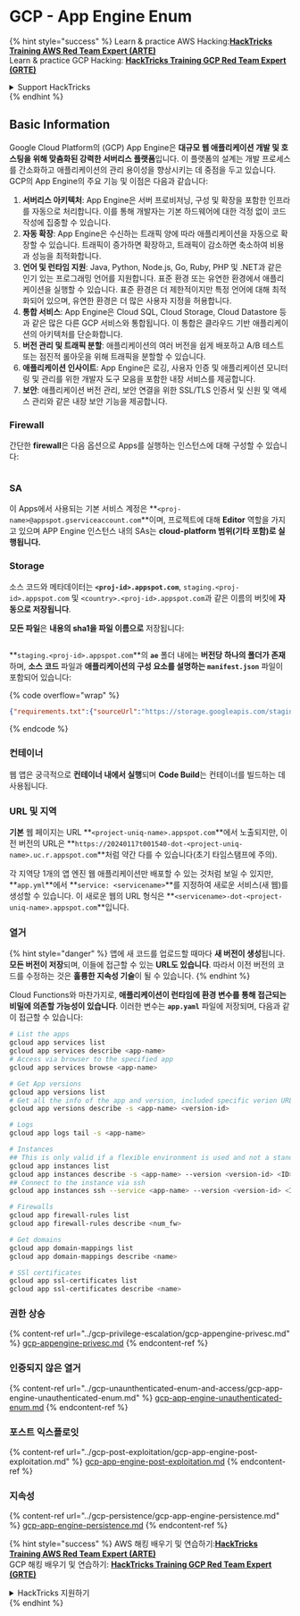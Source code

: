 # GCP - App Engine Enum

{% hint style="success" %}
Learn & practice AWS Hacking:<img src="../../../.gitbook/assets/image (1).png" alt="" data-size="line">[**HackTricks Training AWS Red Team Expert (ARTE)**](https://training.hacktricks.xyz/courses/arte)<img src="../../../.gitbook/assets/image (1).png" alt="" data-size="line">\
Learn & practice GCP Hacking: <img src="../../../.gitbook/assets/image (2).png" alt="" data-size="line">[**HackTricks Training GCP Red Team Expert (GRTE)**<img src="../../../.gitbook/assets/image (2).png" alt="" data-size="line">](https://training.hacktricks.xyz/courses/grte)

<details>

<summary>Support HackTricks</summary>

* Check the [**subscription plans**](https://github.com/sponsors/carlospolop)!
* **Join the** 💬 [**Discord group**](https://discord.gg/hRep4RUj7f) or the [**telegram group**](https://t.me/peass) or **follow** us on **Twitter** 🐦 [**@hacktricks\_live**](https://twitter.com/hacktricks\_live)**.**
* **Share hacking tricks by submitting PRs to the** [**HackTricks**](https://github.com/carlospolop/hacktricks) and [**HackTricks Cloud**](https://github.com/carlospolop/hacktricks-cloud) github repos.

</details>
{% endhint %}

## Basic Information <a href="#reviewing-app-engine-configurations" id="reviewing-app-engine-configurations"></a>

Google Cloud Platform의 (GCP) App Engine은 **대규모 웹 애플리케이션 개발 및 호스팅을 위해 맞춤화된 강력한 서버리스 플랫폼**입니다. 이 플랫폼의 설계는 개발 프로세스를 간소화하고 애플리케이션의 관리 용이성을 향상시키는 데 중점을 두고 있습니다. GCP의 App Engine의 주요 기능 및 이점은 다음과 같습니다:

1. **서버리스 아키텍처**: App Engine은 서버 프로비저닝, 구성 및 확장을 포함한 인프라를 자동으로 처리합니다. 이를 통해 개발자는 기본 하드웨어에 대한 걱정 없이 코드 작성에 집중할 수 있습니다.
2. **자동 확장**: App Engine은 수신하는 트래픽 양에 따라 애플리케이션을 자동으로 확장할 수 있습니다. 트래픽이 증가하면 확장하고, 트래픽이 감소하면 축소하여 비용과 성능을 최적화합니다.
3. **언어 및 런타임 지원**: Java, Python, Node.js, Go, Ruby, PHP 및 .NET과 같은 인기 있는 프로그래밍 언어를 지원합니다. 표준 환경 또는 유연한 환경에서 애플리케이션을 실행할 수 있습니다. 표준 환경은 더 제한적이지만 특정 언어에 대해 최적화되어 있으며, 유연한 환경은 더 많은 사용자 지정을 허용합니다.
4. **통합 서비스**: App Engine은 Cloud SQL, Cloud Storage, Cloud Datastore 등과 같은 많은 다른 GCP 서비스와 통합됩니다. 이 통합은 클라우드 기반 애플리케이션의 아키텍처를 단순화합니다.
5. **버전 관리 및 트래픽 분할**: 애플리케이션의 여러 버전을 쉽게 배포하고 A/B 테스트 또는 점진적 롤아웃을 위해 트래픽을 분할할 수 있습니다.
6. **애플리케이션 인사이트**: App Engine은 로깅, 사용자 인증 및 애플리케이션 모니터링 및 관리를 위한 개발자 도구 모음을 포함한 내장 서비스를 제공합니다.
7. **보안**: 애플리케이션 버전 관리, 보안 연결을 위한 SSL/TLS 인증서 및 신원 및 액세스 관리와 같은 내장 보안 기능을 제공합니다.

### Firewall

간단한 **firewall**은 다음 옵션으로 Apps를 실행하는 인스턴스에 대해 구성할 수 있습니다:

<figure><img src="../../../.gitbook/assets/image (246).png" alt=""><figcaption></figcaption></figure>

### SA

이 Apps에서 사용되는 기본 서비스 계정은 **`<proj-name>@appspot.gserviceaccount.com`**이며, 프로젝트에 대해 **Editor** 역할을 가지고 있으며 APP Engine 인스턴스 내의 SAs는 **cloud-platform 범위(기타 포함)로 실행됩니다.**

### Storage

소스 코드와 메타데이터는 **`<proj-id>.appspot.com`**, `staging.<proj-id>.appspot.com` 및 `<country>.<proj-id>.appspot.com`과 같은 이름의 버킷에 **자동으로 저장됩니다**.

**모든 파일**은 **내용의 sha1을 파일 이름으로** 저장됩니다:

<figure><img src="../../../.gitbook/assets/image (82).png" alt=""><figcaption></figcaption></figure>

**`staging.<proj-id>.appspot.com`**의 **`ae`** 폴더 내에는 **버전당 하나의 폴더가 존재**하며, **소스 코드** 파일과 **애플리케이션의 구성 요소를 설명하는 `manifest.json`** 파일이 포함되어 있습니다:

{% code overflow="wrap" %}
```json
{"requirements.txt":{"sourceUrl":"https://storage.googleapis.com/staging.onboarding-host-98efbf97812843.appspot.com/a270eedcbe2672c841251022b7105d340129d108","sha1Sum":"a270eedc_be2672c8_41251022_b7105d34_0129d108"},"main_test.py":{"sourceUrl":"https://storage.googleapis.com/staging.onboarding-host-98efbf97812843.appspot.com/0ca32fd70c953af94d02d8a36679153881943f32","sha1Sum":"0ca32fd7_0c953af9_4d02d8a ...
```
{% endcode %}

### 컨테이너

웹 앱은 궁극적으로 **컨테이너 내에서 실행**되며 **Code Build**는 컨테이너를 빌드하는 데 사용됩니다.

### URL 및 지역

**기본** 웹 페이지는 URL **`<project-uniq-name>.appspot.com`**에서 노출되지만, 이전 버전의 URL은 **`https://20240117t001540-dot-<project-uniq-name>.uc.r.appspot.com`**처럼 약간 다를 수 있습니다(초기 타임스탬프에 주의).

각 지역당 1개의 앱 엔진 웹 애플리케이션만 배포할 수 있는 것처럼 보일 수 있지만, **`app.yml`**에서 **`service: <servicename>`**를 지정하여 새로운 서비스(새 웹)를 생성할 수 있습니다. 이 새로운 웹의 URL 형식은 **`<servicename>-dot-<project-uniq-name>.appspot.com`**입니다.

### 열거

{% hint style="danger" %}
앱에 새 코드를 업로드할 때마다 **새 버전이 생성**됩니다. **모든 버전이 저장**되며, 이들에 접근할 수 있는 **URL도 있습니다**. 따라서 이전 버전의 코드를 수정하는 것은 **훌륭한 지속성 기술**이 될 수 있습니다.
{% endhint %}

Cloud Functions와 마찬가지로, **애플리케이션이 런타임에 환경 변수를 통해 접근되는 비밀에 의존할 가능성이 있습니다**. 이러한 변수는 **`app.yaml`** 파일에 저장되며, 다음과 같이 접근할 수 있습니다:
```bash
# List the apps
gcloud app services list
gcloud app services describe <app-name>
# Access via browser to the specified app
gcloud app services browse <app-name>

# Get App versions
gcloud app versions list
# Get all the info of the app and version, included specific verion URL and the env
gcloud app versions describe -s <app-name> <version-id>

# Logs
gcloud app logs tail -s <app-name>

# Instances
## This is only valid if a flexible environment is used and not a standard one
gcloud app instances list
gcloud app instances describe -s <app-name> --version <version-id> <ID>
## Connect to the instance via ssh
gcloud app instances ssh --service <app-name> --version <version-id> <ID>

# Firewalls
gcloud app firewall-rules list
gcloud app firewall-rules describe <num_fw>

# Get domains
gcloud app domain-mappings list
gcloud app domain-mappings describe <name>

# SSl certificates
gcloud app ssl-certificates list
gcloud app ssl-certificates describe <name>
```
### 권한 상승

{% content-ref url="../gcp-privilege-escalation/gcp-appengine-privesc.md" %}
[gcp-appengine-privesc.md](../gcp-privilege-escalation/gcp-appengine-privesc.md)
{% endcontent-ref %}

### 인증되지 않은 열거

{% content-ref url="../gcp-unaunthenticated-enum-and-access/gcp-app-engine-unauthenticated-enum.md" %}
[gcp-app-engine-unauthenticated-enum.md](../gcp-unaunthenticated-enum-and-access/gcp-app-engine-unauthenticated-enum.md)
{% endcontent-ref %}

### 포스트 익스플로잇

{% content-ref url="../gcp-post-exploitation/gcp-app-engine-post-exploitation.md" %}
[gcp-app-engine-post-exploitation.md](../gcp-post-exploitation/gcp-app-engine-post-exploitation.md)
{% endcontent-ref %}

### 지속성

{% content-ref url="../gcp-persistence/gcp-app-engine-persistence.md" %}
[gcp-app-engine-persistence.md](../gcp-persistence/gcp-app-engine-persistence.md)
{% endcontent-ref %}

{% hint style="success" %}
AWS 해킹 배우기 및 연습하기:<img src="../../../.gitbook/assets/image (1).png" alt="" data-size="line">[**HackTricks Training AWS Red Team Expert (ARTE)**](https://training.hacktricks.xyz/courses/arte)<img src="../../../.gitbook/assets/image (1).png" alt="" data-size="line">\
GCP 해킹 배우기 및 연습하기: <img src="../../../.gitbook/assets/image (2).png" alt="" data-size="line">[**HackTricks Training GCP Red Team Expert (GRTE)**<img src="../../../.gitbook/assets/image (2).png" alt="" data-size="line">](https://training.hacktricks.xyz/courses/grte)

<details>

<summary>HackTricks 지원하기</summary>

* [**구독 계획**](https://github.com/sponsors/carlospolop) 확인하기!
* **💬 [**Discord 그룹**](https://discord.gg/hRep4RUj7f) 또는 [**텔레그램 그룹**](https://t.me/peass)에 참여하거나 **Twitter** 🐦 [**@hacktricks\_live**](https://twitter.com/hacktricks\_live)**를 팔로우하세요.**
* **[**HackTricks**](https://github.com/carlospolop/hacktricks) 및 [**HackTricks Cloud**](https://github.com/carlospolop/hacktricks-cloud) 깃허브 리포지토리에 PR을 제출하여 해킹 팁을 공유하세요.**

</details>
{% endhint %}
